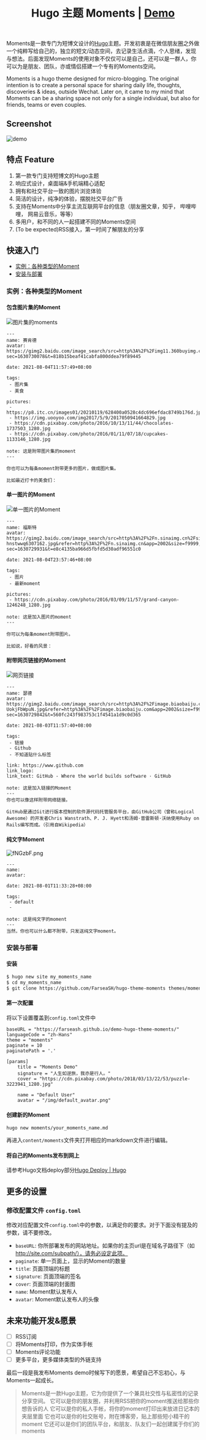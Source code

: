 <h1 align=center>Hugo 主题 Moments | <a href="https://farseash.github.io/demo-hugo-theme-moments">Demo</a></h1>

</br>

Moments是一款专门为短博文设计的[Hugo](https://gohugo.io/)主题。开发初衷是在微信朋友圈之外做一个纯粹写给自己的，独立的短文/动态空间，去记录生活点滴，个人思绪，发现与想法。后面发现Moments的使用对象不仅仅可以是自己，还可以是一群人，你可以为是朋友、团队，亦或情侣搭建一个专有的Moments空间。

Moments is a hugo theme designed for micro-blogging. The original intention is to create a personal space for sharing daily life, thoughts, discoveries & ideas, outside Wechat. Later on, it came to my mind that Moments can be a sharing space not only for a single individual, but also for friends, teams or even couples.

## Screenshot

![demo](https://z3.ax1x.com/2021/10/24/5RzwjK.png)

## 特点 Feature

1. 第一款专门支持短博文的Hugo主题
2. 响应式设计，桌面端&手机端精心适配
3. 拥有和社交平台一致的图片浏览体验
4. 简洁的设计，纯净的体验，摆脱社交平台广告
5. 支持在Moments中分享主流互联网平台的信息（朋友圈文章，知乎， 哔哩哔哩， 网易云音乐，等等）
6. 多用户，和不同的人一起搭建不同的Moments空间
7. (To be expected)RSS接入，第一时间了解朋友的分享

## 快速入门

- [实例：各种类型的Moment](#实例：各种类型的Moment)
- [安装与部署](#安装与部署)

### 实例：各种类型的Moment

#### 包含图片集的Moment

![图片集的moments](https://z3.ax1x.com/2021/10/24/5WpVWn.png)

```
---
name: 赛肯德
avatar: https://gimg2.baidu.com/image_search/src=http%3A%2F%2Fimg11.360buyimg.com%2Fn1%2Fjfs%2Ft22180%2F273%2F1048905858%2F16927%2Fc863f2d8%2F5b1ee306Nc3fa41e8.jpg&refer=http%3A%2F%2Fimg11.360buyimg.com&app=2002&size=f9999,10000&q=a80&n=0&g=0n&fmt=jpeg?sec=1630730078&t=818b15beaf41cabfa800ddea79f89445

date: 2021-08-04T11:57:49+08:00

tags:
 - 图片集
 - 美食

pictures:
 - https://p8.itc.cn/images01/20210119/628400a0528c4dc696efdac8749b176d.jpeg
 - https://img.uooyoo.com/img2017/5/9/2017050941664829.jpg
 - https://cdn.pixabay.com/photo/2016/10/13/11/44/chocolates-1737503_1280.jpg
 - https://cdn.pixabay.com/photo/2016/01/11/07/18/cupcakes-1133146_1280.jpg

note: 这是附带图片集的moment
---

你也可以为每条moment附带更多的图片，做成图片集。

比如最近打卡的美食们：
```

#### 单一图片的Moment

![单一图片的Moment](https://z3.ax1x.com/2021/10/24/5WptQx.png)

```
---
name: 福斯特
avatar: https://gimg2.baidu.com/image_search/src=http%3A%2F%2Fn.sinaimg.cn%2Fsinacn17%2F0%2Fw400h400%2F20181111%2F89f9-hnstwwq6307162.jpg&refer=http%3A%2F%2Fn.sinaimg.cn&app=2002&size=f9999,10000&q=a80&n=0&g=0n&fmt=jpeg?sec=1630729931&t=e8c4135ba966d5fbfd5d30adf96551c0

date: 2021-08-04T23:57:46+08:00

tags:
 - 图片
 - 最新moment

pictures: 
 - https://cdn.pixabay.com/photo/2016/03/09/11/57/grand-canyon-1246248_1280.jpg

note: 这是加入图片的moment
---

你可以为每条moment附带图片。

比如说，好看的风景：
```



#### 附带网页链接的Moment

![网页链接](https://z3.ax1x.com/2021/10/24/5W3vfs.png)

```
---
name: 瑟德
avatar: https://gimg2.baidu.com/image_search/src=http%3A%2F%2Fimage.biaobaiju.com%2Fuploads%2F20190822%2F14%2F1566456820-UokjFbWpuN.jpg&refer=http%3A%2F%2Fimage.biaobaiju.com&app=2002&size=f9999,10000&q=a80&n=0&g=0n&fmt=jpeg?sec=1630729842&t=560fc243f983753c1f4541a1d9c0d365

date: 2021-08-03T11:57:40+08:00

tags:
 - 链接
 - Github
 - 不知道贴什么标签

link: https://www.github.com
link_logo:
link_text: GitHub - Where the world builds software · GitHub

note: 这是加入链接的Moment
---
你也可以像这样附带网络链接。

GitHub是通过Git进行版本控制的软件源代码托管服务平台，由GitHub公司（曾称Logical Awesome）的开发者Chris Wanstrath、P. J. Hyett和汤姆·普雷斯顿·沃纳使用Ruby on Rails编写而成。（引用自Wikipedia）
```

#### 纯文字Moment

![fNGzbF.png](https://z3.ax1x.com/2021/08/11/fNGzbF.png)

```
---
name:
avatar:

date: 2021-08-01T11:33:28+08:00

tags:
 - default
 -

note: 这是纯文字的moment
---
当然，你也可以什么都不附带，只发送纯文字moment。
```

### 安装与部署

#### 安装

<!-- todo 要求 -->

```bash
$ hugo new site my_moments_name
$ cd my_moments_name
$ git clone https://github.com/FarseaSH/hugo-theme-moments themes/moments
```

#### 第一次配置

将以下设置覆盖到`config.toml`文件中

```
baseURL = "https://farseash.github.io/demo-hugo-theme-moments/"
languageCode = "zh-Hans"
theme = "moments"
paginate = 10
paginatePath = '.'

[params]
    title = "Moments Demo"
    signature = "人生如逆旅，我亦是行人。"
    cover = "https://cdn.pixabay.com/photo/2018/03/13/22/53/puzzle-3223941_1280.jpg"

    name = "Default User"
    avatar = "/img/default_avatar.png"
```

#### 创建新的Moment

```
hugo new moments/your_moments_name.md
```

再进入`content/moments`文件夹打开相应的markdown文件进行编辑。


#### 将自己的Moments发布到网上

请参考Hugo文档deploy部分[Hugo Deploy | Hugo](https://gohugo.io/hosting-and-deployment/hugo-deploy/)

## 更多的设置

### 修改配置文件 `config.toml`

修改对应配置文件`config.toml`中的参数，以满足你的要求。对于下面没有提及的参数，请不要修改。

- `baseURL`: 你所部署发布的网站地址。如果你的主页url是在域名子路径下（如 http://site.com/subpath/），请务必设定此项。
- `paginate`: 单一页面上，显示的Moment的数量
- `title`: 页面顶端的标题
- `signature`: 页面顶端的签名
- `cover`: 页面顶端的封面图
- `name`: Moment默认发布人
- `avatar`: Moment默认发布人的头像

## 未来功能开发&愿景

- [ ] RSS订阅
- [ ] 将Moments打印，作为实体手帐
- [ ] Moments评论功能
- [ ] 更多平台，更多媒体类型的外链支持

最后一段是我发布Moments demo时候写下的愿景，希望自己不忘初心，与Moments一起成长。


> Moments是一款Hugo主题，它为你提供了一个兼具社交性与私密性的记录分享空间。
> 它可以是你的朋友圈，并利用RSS把你的moment推送给那些你想告诉的人
> 它可以是你的私人手帐，将你的moment打印出来放进日记本的夹层里面
> 它也可以是你的社交账号，附在博客旁，贴上那些短小精干的moment
> 它还可以是你们的团队平台，和朋友、队友们一起创建属于你们的moments